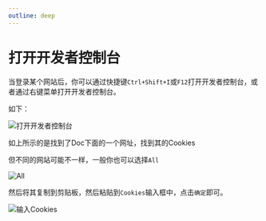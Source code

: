 ```yaml
---
outline: deep
---
```


# 打开开发者控制台

当登录某个网站后，你可以通过快捷键`Ctrl+Shift+I`或`F12`打开开发者控制台，或者通过右键菜单打开开发者控制台。

如下：

![打开开发者控制台](/public/cookies.png)


如上所示的是找到了Doc下面的一个网址，找到其的Cookies

但不同的网站可能不一样，一般你也可以选择`All`

![All](/public/other-cookies.png)

然后将其复制到剪贴板，然后粘贴到`Cookies`输入框中，点击`确定`即可。

![输入Cookies](/public/submit-cookies.png)

